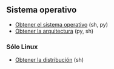 ## Sistema operativo

- [Obtener el sistema operativo](https://github.com/mondeja/fullstack/tree/master/backend/src/046-sistema_operativo/get_os) (sh, py)
- [Obtener la arquitectura](https://github.com/mondeja/fullstack/tree/master/backend/src/046-sistema_operativo/distrib) (py, sh)

### Sólo Linux
- [Obtener la distribución](https://github.com/mondeja/fullstack/tree/master/backend/src/046-sistema_operativo/distrib) (sh)
